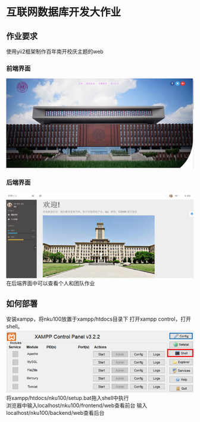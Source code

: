 # 互联网数据库开发大作业
## 作业要求
使用yii2框架制作百年南开校庆主题的web
###  前端界面
![avatar](/doc/frontpage.PNG)

###  后端界面
![avatar](/doc/backpage.png)
在后端界面中可以查看个人和团队作业

## 如何部署
安装xampp，将nku100放置于xampp/htdocs目录下
打开xampp control，打开shell。
![avatar](/doc/openshell.PNG)
将xampp/htdocs/nku100/setup.bat拖入shell中执行  
浏览器中输入localhost/nku100/frontend/web查看前台
输入localhost/nku100/backend/web查看后台
